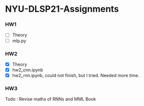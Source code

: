 # NYU-DLSP21-Assignments

### HW1

- [ ] Theory
- [ ] mlp.py

### HW2

- [x] Theory
- [x] hw2_cnn.ipynb
- [x] hw2_rnn.ipynb, could not finish, but I tried. Needed more time.

### HW3
Todo :
Revise maths of RNNs and MML Book
